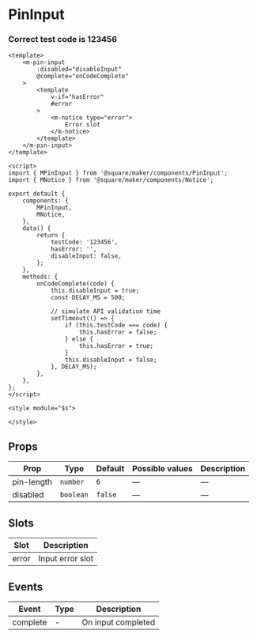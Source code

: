 # PinInput

### Correct test code is 123456
```vue
<template>
	<m-pin-input
		:disabled="disableInput"
		@complete="onCodeComplete"
	>
		<template
			v-if="hasError"
			#error
		>
			<m-notice type="error">
				Error slot
			</m-notice>
		</template>
	</m-pin-input>
</template>

<script>
import { MPinInput } from '@square/maker/components/PinInput';
import { MNotice } from '@square/maker/components/Notice';

export default {
	components: {
		MPinInput,
		MNotice,
	},
	data() {
		return {
			testCode: '123456',
			hasError: '',
			disableInput: false,
		};
	},
	methods: {
		onCodeComplete(code) {
			this.disableInput = true;
			const DELAY_MS = 500;

			// simulate API validation time
			setTimeout(() => {
				if (this.testCode === code) {
					this.hasError = false;
				} else {
					this.hasError = true;
				}
				this.disableInput = false;
			}, DELAY_MS);
		},
	},
};
</script>

<style module="$s">

</style>
```

<!-- api-tables:start -->
## Props

| Prop       | Type      | Default              | Possible values | Description |
| ---------- | --------- | -------------------- | --------------- | ----------- |
| pin-length | `number`  | `6`                  | —               | —           |
| disabled   | `boolean` | `false`              | —               | —           |


## Slots

| Slot  | Description      |
| ----- | ---------------- |
| error | Input error slot |


## Events

| Event    | Type | Description        |
| -------- | ---- | ------------------ |
| complete | -    | On input completed |
<!-- api-tables:end -->
